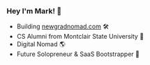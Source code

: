 ### Hey I'm Mark! 👋
- Building [newgradnomad.com](https://newgradnomad.com) 🛠️
- CS Alumni from Montclair State University 🦅
- Digital Nomad 🌎
- Future Solopreneur & SaaS Bootstrapper 🤑
